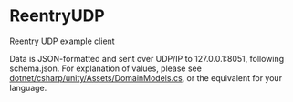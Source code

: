 # ReentryUDP
Reentry UDP example client

Data is JSON-formatted and sent over UDP/IP to 127.0.0.1:8051, following schema.json.
For explanation of values, please see [dotnet/csharp/unity/Assets/DomainModels.cs](dotnet/csharp/unity/Assets/DomainModels.cs), or the equivalent for your language.